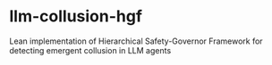 # llm-collusion-hgf
Lean implementation of Hierarchical Safety-Governor Framework for detecting emergent collusion in LLM agents
